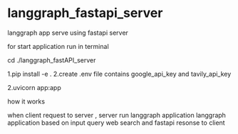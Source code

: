 # langgraph_fastapi_server
langgraph app  serve using fastapi server


for start application run in terminal

cd ./langgraph_fastAPI_server
 
1.pip install -e .
2.create .env file contains google_api_key and tavily_api_key

2.uvicorn app:app 



how it works 

when client request to server , server run langgraph application 
langgraph application based on input query web search and  fastapi resonse to client  
